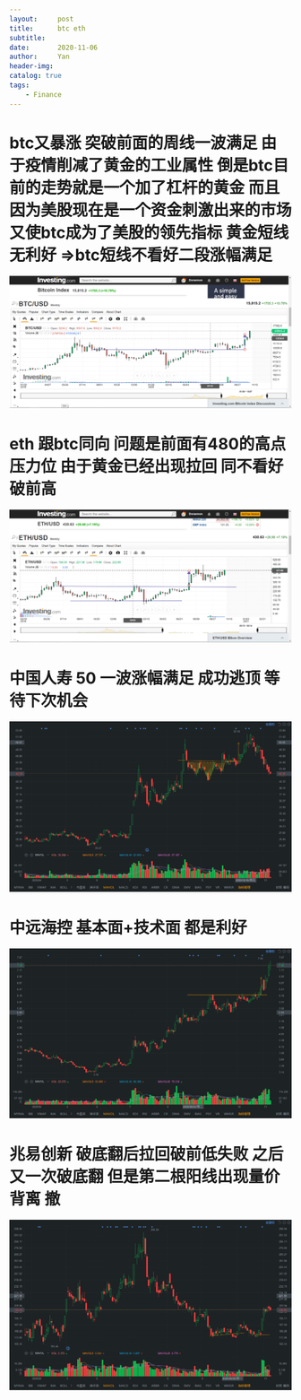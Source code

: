 ```yaml
---
layout:     post
title:      btc eth
subtitle:   
date:       2020-11-06
author:     Yan
header-img: 
catalog: true
tags:
    - Finance
---
```



# btc又暴涨 突破前面的周线一波满足 由于疫情削减了黄金的工业属性 倒是btc目前的走势就是一个加了杠杆的黄金 而且因为美股现在是一个资金刺激出来的市场 又使btc成为了美股的领先指标 黄金短线无利好 =>btc短线不看好二段涨幅满足 
![](/img/543cf0e7.png)

# eth 跟btc同向 问题是前面有480的高点 压力位 由于黄金已经出现拉回 同不看好破前高
![](/img/d048ea71.png)

# 中国人寿 50 一波涨幅满足 成功逃顶 等待下次机会
![](/img/96198919.png)

# 中远海控 基本面+技术面 都是利好
![](/img/2e45ad44.png)

# 兆易创新 破底翻后拉回破前低失败 之后又一次破底翻 但是第二根阳线出现量价背离 撤
![](/img/17c297c7.png)